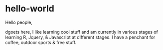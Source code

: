 hello-world
===========

Hello people,

dgoets here, I like learning cool stuff and am currently in various stages of learning R, Jquery, & Javascript at different stages. I have a penchant for coffee, outdoor sports & free stuff.
